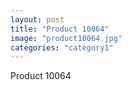 ```yaml
---
layout: post
title: "Product 10064"
image: "product10064.jpg"
categories: "category1"
---
```

Product 10064
